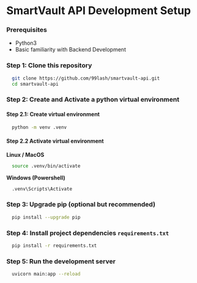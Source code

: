 # SmartVault API Development Setup

### Prerequisites

- Python3
- Basic familiarity with Backend Development

### Step 1: Clone this repository

```bash
  git clone https://github.com/99lash/smartvault-api.git
  cd smartvault-api
```

### Step 2: Create and Activate a python virtual environment

#### Step 2.1: Create virtual environment

```bash
  python -m venv .venv
```

#### Step 2.2 Activate virtual environment

**Linux / MacOS**

```bash
  source .venv/bin/activate
```

**Windows (Powershell)**

```bash
  .venv\Scripts\Activate
```

### Step 3: Upgrade pip (optional but recommended)

```bash
  pip install --upgrade pip
```

### Step 4: Install project dependencies `requirements.txt`

```bash
  pip install -r requirements.txt
```

### Step 5: Run the development server

```bash
  uvicorn main:app --reload
```
